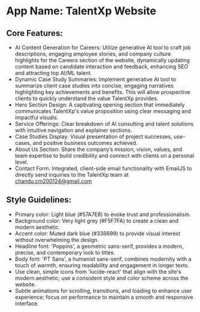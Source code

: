 # **App Name**: TalentXp Website

## Core Features:

- AI Content Generation for Careers: Utilize generative AI tool to craft job descriptions, engaging employee stories, and company culture highlights for the Careers section of the website, dynamically updating content based on candidate interaction and feedback, enhancing SEO and attracting top AI/ML talent.
- Dynamic Case Study Summaries: Implement generative AI tool to summarize client case studies into concise, engaging narratives highlighting key achievements and benefits. This will allow prospective clients to quickly understand the value TalentXp provides.
- Hero Section Design: A captivating opening section that immediately communicates TalentXp's value proposition using clear messaging and impactful visuals.
- Service Offerings: Clear breakdown of AI consulting and talent solutions with intuitive navigation and explainer sections.
- Case Studies Display: Visual presentation of project successes, use-cases, and positive business outcomes achieved.
- About Us Section: Share the company’s mission, vision, values, and team expertise to build credibility and connect with clients on a personal level.
- Contact Form: Integrated, client-side email functionality with EmailJS to directly send inquiries to the TalentXp team at chandu.cm200124@gmail.com

## Style Guidelines:

- Primary color: Light blue (#57A7E8) to evoke trust and professionalism.
- Background color: Very light grey (#F5F7FA) to create a clean and modern aesthetic.
- Accent color: Muted dark blue (#336699) to provide visual interest without overwhelming the design.
- Headline font: 'Poppins', a geometric sans-serif, provides a modern, precise, and contemporary look to titles.
- Body font: 'PT Sans', a humanist sans-serif, combines modernity with a touch of warmth, ensuring readability and engagement in longer texts.
- Use clean, simple icons from 'lucide-react' that align with the site's modern aesthetic; use a consistent style and color scheme across the website.
- Subtle animations for scrolling, transitions, and loading to enhance user experience; focus on performance to maintain a smooth and responsive interface.